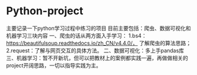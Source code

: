 # Python-project
主要记录一下python学习过程中练习的项目
目前主要包括：爬虫、数据可视化和机器学习三块内容
一、爬虫的话从两方面入手学习：
 1.bs4：https://beautifulsoup.readthedocs.io/zh_CN/v4.4.0/， 了解爬虫的算法思路；
 2.request：了解与网页交互的具体方法。
二、数据可视化：多上手pandas库
三、机器学习：暂不开新坑，但可以把教材上的案例都实践一遍，再做做相关的project开阔思路，一切以指导实践为主。
